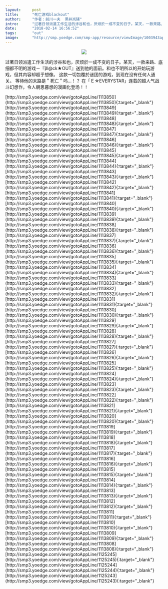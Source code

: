 ```yaml
---
layout:     post
title:      "死亡游戏blackout"
author:     "作者：前川一夫  黑井岚辅"
intro:      "过著日领派遣工作生活的涉谷和也，厌烦於一成不变的日子。某天，一款来路、底细都不明的游戏－『βl@ck★OUT』送到他的面前。和也不明所以的开始玩游戏，但其内容却超乎想像。 这款一切包覆於谜团的游戏，到现在没有任何人通关。 等待他的末路是＂死亡＂吗…！？ 在「Ｅ☆EVERYSTAR」连载的超人气战斗幻想作，令人朝思暮想的漫画化登场！！"
date:       "2018-02-14 16:56:52"
tags:       "out"
image:      "http://smp.yoedge.com/smp-app/resource/viewImage/1003943appline.png"
---
```

<div style="text-align: center">
<p><img src="http://smp.yoedge.com/smp-app/resource/viewImage/1003943appline.png"/></p>
</div>
<p class="post-meta">
<span>过著日领派遣工作生活的涉谷和也，厌烦於一成不变的日子。某天，一款来路、底细都不明的游戏－『βl@ck★OUT』送到他的面前。和也不明所以的开始玩游戏，但其内容却超乎想像。 这款一切包覆於谜团的游戏，到现在没有任何人通关。 等待他的末路是＂死亡＂吗…！？ 在「Ｅ☆EVERYSTAR」连载的超人气战斗幻想作，令人朝思暮想的漫画化登场！！</span>
</p>
[http://smp3.yoedge.com/view/gotoAppLine/1113850](http://smp3.yoedge.com/view/gotoAppLine/1113850){:target="_blank"}
[http://smp3.yoedge.com/view/gotoAppLine/1113849](http://smp3.yoedge.com/view/gotoAppLine/1113849){:target="_blank"}
[http://smp3.yoedge.com/view/gotoAppLine/1113848](http://smp3.yoedge.com/view/gotoAppLine/1113848){:target="_blank"}
[http://smp3.yoedge.com/view/gotoAppLine/1113847](http://smp3.yoedge.com/view/gotoAppLine/1113847){:target="_blank"}
[http://smp3.yoedge.com/view/gotoAppLine/1113846](http://smp3.yoedge.com/view/gotoAppLine/1113846){:target="_blank"}
[http://smp3.yoedge.com/view/gotoAppLine/1113845](http://smp3.yoedge.com/view/gotoAppLine/1113845){:target="_blank"}
[http://smp3.yoedge.com/view/gotoAppLine/1113844](http://smp3.yoedge.com/view/gotoAppLine/1113844){:target="_blank"}
[http://smp3.yoedge.com/view/gotoAppLine/1113843](http://smp3.yoedge.com/view/gotoAppLine/1113843){:target="_blank"}
[http://smp3.yoedge.com/view/gotoAppLine/1113842](http://smp3.yoedge.com/view/gotoAppLine/1113842){:target="_blank"}
[http://smp3.yoedge.com/view/gotoAppLine/1113841](http://smp3.yoedge.com/view/gotoAppLine/1113841){:target="_blank"}
[http://smp3.yoedge.com/view/gotoAppLine/1113840](http://smp3.yoedge.com/view/gotoAppLine/1113840){:target="_blank"}
[http://smp3.yoedge.com/view/gotoAppLine/1113839](http://smp3.yoedge.com/view/gotoAppLine/1113839){:target="_blank"}
[http://smp3.yoedge.com/view/gotoAppLine/1113838](http://smp3.yoedge.com/view/gotoAppLine/1113838){:target="_blank"}
[http://smp3.yoedge.com/view/gotoAppLine/1113837](http://smp3.yoedge.com/view/gotoAppLine/1113837){:target="_blank"}
[http://smp3.yoedge.com/view/gotoAppLine/1113836](http://smp3.yoedge.com/view/gotoAppLine/1113836){:target="_blank"}
[http://smp3.yoedge.com/view/gotoAppLine/1113835](http://smp3.yoedge.com/view/gotoAppLine/1113835){:target="_blank"}
[http://smp3.yoedge.com/view/gotoAppLine/1113834](http://smp3.yoedge.com/view/gotoAppLine/1113834){:target="_blank"}
[http://smp3.yoedge.com/view/gotoAppLine/1113833](http://smp3.yoedge.com/view/gotoAppLine/1113833){:target="_blank"}
[http://smp3.yoedge.com/view/gotoAppLine/1113832](http://smp3.yoedge.com/view/gotoAppLine/1113832){:target="_blank"}
[http://smp3.yoedge.com/view/gotoAppLine/1113831](http://smp3.yoedge.com/view/gotoAppLine/1113831){:target="_blank"}
[http://smp3.yoedge.com/view/gotoAppLine/1113830](http://smp3.yoedge.com/view/gotoAppLine/1113830){:target="_blank"}
[http://smp3.yoedge.com/view/gotoAppLine/1113829](http://smp3.yoedge.com/view/gotoAppLine/1113829){:target="_blank"}
[http://smp3.yoedge.com/view/gotoAppLine/1113828](http://smp3.yoedge.com/view/gotoAppLine/1113828){:target="_blank"}
[http://smp3.yoedge.com/view/gotoAppLine/1113827](http://smp3.yoedge.com/view/gotoAppLine/1113827){:target="_blank"}
[http://smp3.yoedge.com/view/gotoAppLine/1113826](http://smp3.yoedge.com/view/gotoAppLine/1113826){:target="_blank"}
[http://smp3.yoedge.com/view/gotoAppLine/1113825](http://smp3.yoedge.com/view/gotoAppLine/1113825){:target="_blank"}
[http://smp3.yoedge.com/view/gotoAppLine/1113824](http://smp3.yoedge.com/view/gotoAppLine/1113824){:target="_blank"}
[http://smp3.yoedge.com/view/gotoAppLine/1113823](http://smp3.yoedge.com/view/gotoAppLine/1113823){:target="_blank"}
[http://smp3.yoedge.com/view/gotoAppLine/1113822](http://smp3.yoedge.com/view/gotoAppLine/1113822){:target="_blank"}
[http://smp3.yoedge.com/view/gotoAppLine/1113821](http://smp3.yoedge.com/view/gotoAppLine/1113821){:target="_blank"}
[http://smp3.yoedge.com/view/gotoAppLine/1113820](http://smp3.yoedge.com/view/gotoAppLine/1113820){:target="_blank"}
[http://smp3.yoedge.com/view/gotoAppLine/1113819](http://smp3.yoedge.com/view/gotoAppLine/1113819){:target="_blank"}
[http://smp3.yoedge.com/view/gotoAppLine/1113818](http://smp3.yoedge.com/view/gotoAppLine/1113818){:target="_blank"}
[http://smp3.yoedge.com/view/gotoAppLine/1113817](http://smp3.yoedge.com/view/gotoAppLine/1113817){:target="_blank"}
[http://smp3.yoedge.com/view/gotoAppLine/1113816](http://smp3.yoedge.com/view/gotoAppLine/1113816){:target="_blank"}
[http://smp3.yoedge.com/view/gotoAppLine/1113815](http://smp3.yoedge.com/view/gotoAppLine/1113815){:target="_blank"}
[http://smp3.yoedge.com/view/gotoAppLine/1113814](http://smp3.yoedge.com/view/gotoAppLine/1113814){:target="_blank"}
[http://smp3.yoedge.com/view/gotoAppLine/1113813](http://smp3.yoedge.com/view/gotoAppLine/1113813){:target="_blank"}
[http://smp3.yoedge.com/view/gotoAppLine/1113812](http://smp3.yoedge.com/view/gotoAppLine/1113812){:target="_blank"}
[http://smp3.yoedge.com/view/gotoAppLine/1113811](http://smp3.yoedge.com/view/gotoAppLine/1113811){:target="_blank"}
[http://smp3.yoedge.com/view/gotoAppLine/1113810](http://smp3.yoedge.com/view/gotoAppLine/1113810){:target="_blank"}
[http://smp3.yoedge.com/view/gotoAppLine/1113809](http://smp3.yoedge.com/view/gotoAppLine/1113809){:target="_blank"}
[http://smp3.yoedge.com/view/gotoAppLine/1113808](http://smp3.yoedge.com/view/gotoAppLine/1113808){:target="_blank"}
[http://smp3.yoedge.com/view/gotoAppLine/1125245](http://smp3.yoedge.com/view/gotoAppLine/1125245){:target="_blank"}
[http://smp3.yoedge.com/view/gotoAppLine/1125244](http://smp3.yoedge.com/view/gotoAppLine/1125244){:target="_blank"}
[http://smp3.yoedge.com/view/gotoAppLine/1125243](http://smp3.yoedge.com/view/gotoAppLine/1125243){:target="_blank"}


